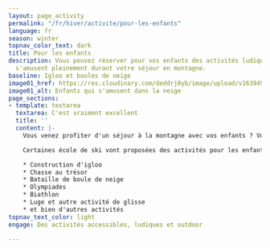 ```yaml
---
layout: page_activity
permalink: "/fr/hiver/activite/pour-les-enfants"
language: fr
season: winter
topnav_color_text: dark
title: Pour les enfants
description: Vous pouvez réserver pour vos enfants des activités ludiques afin qu'ils
  s'amusent pleinement durant votre séjour en montagne.
baseline: Igloo et boules de neige
image01_href: https://res.cloudinary.com/deddrj0yb/image/upload/v1639492452/website/winter/jesse-orrico-rnguvzoG-x8-unsplash_lkfhnk.jpg
image01_alt: Enfants qui s'amusent dans la neige
page_sections:
- template: textarea
  textarea: C'est vraiment excellent
  title: ''
  content: |-
    Vous venez profiter d'un séjour à la montagne avec vos enfants ? Vous voulez trouver d'autres activités que le ski afin qu'ils s'amusent et profite autrement de la montagne ?

    Certaines école de ski vont proposées des activités pour les enfants ludiques et amusantes sans ski. En effet, les enfants pourront participer à :

    * Construction d'igloo
    * Chasse au trésor
    * Bataille de boule de neige
    * Olympiades
    * Biathlon
    * Luge et autre activité de glisse
    * et bien d'autres activités
topnav_text_color: light
engage: Des activités accessibles, ludiques et outdoor

---
```

